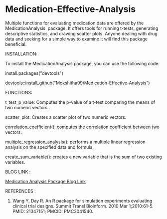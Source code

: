 # Medication-Effective-Analysis
Multiple functions for evaluating medication data are offered by the MedicationAnalysis  package. It offers tools for running t-tests, generating descriptive statistics, and drawing scatter plots. Anyone dealing with drug data and seeking for a simple way to examine it will find this package beneficial.


INSTALLATION: 

To install the MedicationAnalysis package, you can use the following code: 

install.packages("devtools")

devtools::install_github("Mokshitha99/Medication-Effective-Analysis")


FUNCTIONS: 

t_test_p_value: Computes the p-value of a t-test comparing the means of two numeric vectors.

scatter_plot: Creates a scatter plot of two numeric vectors.

correlation_coefficient():  computes the correlation coefficient between two vectors.

multiple_regression_analysis(): performs a multiple linear regression analysis on the specified data and formula.

create_sum_variable(): creates a new variable that is the sum of two existing variables.


BLOG LINK :

[Medication Analysis Package Blog Link](https://mokshitha99.blogspot.com/2023/04/medication-analysis-package.html)




REFERENCES :


1. Wang Y, Day R. An R package for simulation experiments evaluating clinical trial designs. Summit Transl Bioinform. 2010 Mar 1;2010:61-5. PMID: 21347151; PMCID: PMC3041540.
